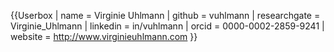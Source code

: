 {{Userbox
| name = Virginie Uhlmann
| github = vuhlmann
| researchgate = Virginie_Uhlmann
| linkedin = in/vuhlmann
| orcid = 0000-0002-2859-9241
| website = http://www.virginieuhlmann.com
}}
